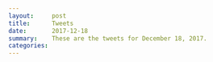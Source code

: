 ```yaml
---
layout:     post
title:      Tweets
date:       2017-12-18
summary:    These are the tweets for December 18, 2017.
categories:
---
```


